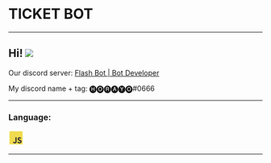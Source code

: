 # TICKET BOT

---

## Hi! <img src="https://raw.githubusercontent.com/MartinHeinz/MartinHeinz/master/wave.gif" width="30px">

Our discord server: [Flash Bot | Bot Developer](https://discord.gg/8Fz2evUCP3)

My discord name + tag: 🅗🅞🅡🅐🅨🅞#0666  

---

### Language:
<img style="margin: 2px" alt="JavaScript" width="26px" src="https://raw.githubusercontent.com/github/explore/80688e429a7d4ef2fca1e82350fe8e3517d3494d/topics/javascript/javascript.png" />

---
